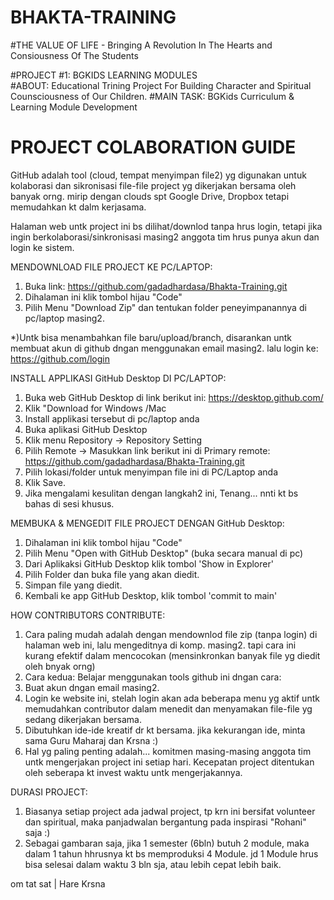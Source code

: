 # BHAKTA-TRAINING 
#THE VALUE OF LIFE - 
Bringing A Revolution In The Hearts and Consiousness Of The Students


#PROJECT #1: BGKIDS LEARNING MODULES  
#ABOUT: Educational Trining Project For Building Character and Spiritual Counsciousness of Our Children.
#MAIN TASK: BGKids Curriculum & Learning Module Development

PROJECT COLABORATION GUIDE
==========================
GitHub adalah tool (cloud, tempat menyimpan file2) yg digunakan untuk kolaborasi dan sikronisasi file-file project yg dikerjakan bersama oleh banyak orng. mirip dengan clouds spt Google Drive, Dropbox tetapi memudahkan kt dalm kerjasama. 

Halaman web untk project ini bs dilihat/downlod tanpa hrus login, tetapi jika ingin berkolaborasi/sinkronisasi masing2 anggota tim hrus punya akun dan login ke sistem.

MENDOWNLOAD FILE PROJECT KE PC/LAPTOP:
1. Buka link: https://github.com/gadadhardasa/Bhakta-Training.git
2. Dihalaman ini klik tombol hijau "Code" 
3. Pilih Menu "Download Zip" dan tentukan folder peneyimpanannya di pc/laptop masing2. 

*)Untk bisa menambahkan file baru/upload/branch, disarankan untk membuat akun di github dngan menggunakan email masing2. lalu login ke: https://github.com/login
 
INSTALL APPLIKASI GitHub Desktop DI PC/LAPTOP:
1. Buka web GitHub Desktop di link berikut ini: https://desktop.github.com/
2. Klik "Download for Windows /Mac
3. Install applikasi tersebut di pc/laptop anda 
4. Buka aplikasi GitHub Desktop
5. Klik menu Repository -> Repository Setting
6. Pilih Remote -> Masukkan link berikut ini di Primary remote: https://github.com/gadadhardasa/Bhakta-Training.git
7. Pilih lokasi/folder untuk menyimpan file ini di PC/Laptop anda
8. Klik Save.
9. Jika mengalami kesulitan dengan langkah2 ini, Tenang... nnti kt bs bahas di sesi khusus. 


MEMBUKA & MENGEDIT FILE PROJECT DENGAN GitHub Desktop:
1. Dihalaman ini klik tombol hijau "Code" 
2. Pilih Menu "Open with GitHub Desktop" (buka secara manual di pc)
3. Dari Aplikaksi GitHub Desktop klik tombol 'Show in Explorer'
4. Pilih Folder dan buka file yang akan diedit. 
5. Simpan file yang diedit.
6. Kembali ke app GitHub Desktop, klik tombol 'commit to main'

HOW CONTRIBUTORS CONTRIBUTE:
1. Cara paling mudah adalah dengan mendownlod file zip (tanpa login) di halaman web ini, lalu mengeditnya di komp. masing2. tapi cara ini kurang efektif dalam mencocokan (mensinkronkan banyak file yg diedit oleh bnyak orng)
2. Cara kedua: Belajar menggunakan tools github ini dngan cara:
3. Buat akun dngan email masing2.
4. Login ke website ini, stelah login akan ada beberapa menu yg aktif untk memudahkan contributor dalam menedit dan menyamakan file-file yg sedang dikerjakan bersama.
6. Dibutuhkan ide-ide kreatif dr kt bersama. jika kekurangan ide, minta sama Guru Maharaj dan Krsna :)
5. Hal yg paling penting adalah... komitmen masing-masing anggota tim untk mengerjakan project ini setiap hari. Kecepatan project ditentukan oleh seberapa kt invest waktu untk mengerjakannya. 


DURASI PROJECT:
1. Biasanya setiap project ada jadwal project, tp krn ini bersifat volunteer dan spiritual, maka panjadwalan bergantung pada inspirasi "Rohani" saja :)
2. Sebagai gambaran saja, jika 1 semester (6bln) butuh 2 module, maka dalam 1 tahun hhrusnya kt bs memproduksi 4 Module. jd 1 Module hrus bisa selesai dalam waktu 3 bln sja, atau lebih cepat lebih baik. 

om tat sat | Hare Krsna

